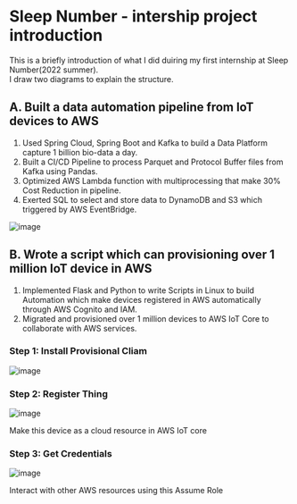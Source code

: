 # Sleep Number - intership project introduction
This is a briefly introduction of what I did duiring my first internship at Sleep Number(2022 summer).  
I draw two diagrams to explain the structure.  

## A. Built a data automation pipeline from IoT devices to AWS
1. Used Spring Cloud, Spring Boot and Kafka to build a Data Platform capture 1 billion bio-data a day.  
2. Built a CI/CD Pipeline to process Parquet and Protocol Buffer files from Kafka using Pandas.  
3. Optimized AWS Lambda function with multiprocessing that make 30% Cost Reduction in pipeline.  
4. Exerted SQL to select and store data to DynamoDB and S3 which triggered by AWS EventBridge.  

![image](https://github.com/TotallyNewGuy/work-project-diagram/blob/main/sleep%20number%201.png)

## B. Wrote a script which can provisioning over 1 million IoT device in AWS
1. Implemented Flask and Python to write Scripts in Linux to build Automation which make devices registered in AWS automatically through AWS Cognito and IAM.  
2. Migrated and provisioned over 1 million devices to AWS IoT Core to collaborate with AWS services.  

### Step 1: Install Provisional Cliam
![image](https://github.com/TotallyNewGuy/work-project-diagram/blob/main/sleep%20number%20A.png)

### Step 2: Register Thing
![image](https://github.com/TotallyNewGuy/work-project-diagram/blob/main/sleep%20number%20B.png)

Make this device as a cloud resource in AWS IoT core  

### Step 3: Get Credentials
![image](https://github.com/TotallyNewGuy/work-project-diagram/blob/main/sleep%20number%20C.png)

Interact with other AWS resources using this Assume Role  


